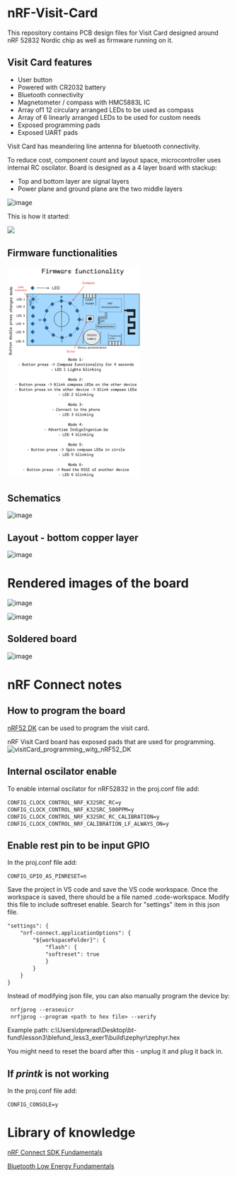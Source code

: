 # nRF-Visit-Card
This repository contains PCB design files for Visit Card designed around nRF 52832 Nordic chip as well as firmware running on it.

## Visit Card features
- User button
- Powered with CR2032 battery
- Bluetooth connectivity
- Magnetometer / compass with HMC5883L IC
- Array of1 12 circulary arranged LEDs to be used as compass
- Array of 6 linearly arranged LEDs to be used for custom needs
- Exposed programming pads
- Exposed UART pads

Visit Card has meandering line antenna for bluetooth connectivity.

To reduce cost, component count and layout space, microcontroller uses internal RC oscilator.
Board is designed as a 4 layer board with stackup:
- Top and bottom layer are signal layers
- Power plane and ground plane are the two middle layers

![image](https://github.com/user-attachments/assets/8589ff6a-9532-4c5c-9bc0-68de45dbeede)

This is how it started:

<img src="https://github.com/user-attachments/assets/11025395-a15e-4ba9-b2d4-a1033ff08f3d" width="300">

## Firmware functionalities
<img src="nRF_visitCard_firmware_functions.png" width="300">

## Schematics

![image](https://github.com/user-attachments/assets/44cbd81e-2d5b-4657-8ca4-7464be555d9f)

## Layout - bottom copper layer

![image](https://github.com/user-attachments/assets/8563e602-7cf3-4d23-bd46-ceaeef5357ea)

# Rendered images of the board

![image](https://github.com/user-attachments/assets/ddf66f56-fcfb-4f65-b5bc-f648f18b45ca)

![image](https://github.com/user-attachments/assets/43cd5d5b-b40b-415f-b020-4431bbd3a8c2)

## Soldered board

![image](https://github.com/user-attachments/assets/8aa683d2-f650-419b-bce5-8ee3a23b7501)


# nRF Connect notes

## How to program the board

[nRF52 DK](https://www.nordicsemi.com/Products/Development-hardware/nRF52-DK) can be used to program the visit card. 

nRF Visit Card board has exposed pads that are used for programming.
![visitCard_programming_witg_nRF52_DK](https://github.com/user-attachments/assets/778b8e47-01ea-46b1-b14c-1322ab45e64c)

## Internal oscilator enable

To enable internal oscilator for nRF52832 in the proj.conf file add:
````
CONFIG_CLOCK_CONTROL_NRF_K32SRC_RC=y
CONFIG_CLOCK_CONTROL_NRF_K32SRC_500PPM=y
CONFIG_CLOCK_CONTROL_NRF_K32SRC_RC_CALIBRATION=y
CONFIG_CLOCK_CONTROL_NRF_CALIBRATION_LF_ALWAYS_ON=y
````

## Enable rest pin to be input GPIO

In the proj.conf file add:
````
CONFIG_GPIO_AS_PINRESET=n
````

Save the project in VS code and save the VS code workspace. Once the workspace is saved, there should be a file named <workspace name>.code-workspace.
Modify this file to include softreset enable. Search for "settings" item in this json file.
````
"settings": {
	"nrf-connect.applicationOptions": {
		"${workspaceFolder}": {
			"flash": {
			"softreset": true
			}
		}
	}
}
````

Instead of modifying json file, you can also manually program the device by:
````
 nrfjprog --eraseuicr
 nrfjprog --program <path to hex file> --verify
````
 Example path: c:\Users\dprerad\Desktop\bt-fund\lesson3\blefund_less3_exer1\build\zephyr\zephyr.hex

 You might need to reset the board after this - unplug it and plug it back in.

## If _printk_ is not working
In the proj.conf file add:
````
CONFIG_CONSOLE=y
````
 # Library of knowledge

 [nRF Connect SDK Fundamentals](https://academy.nordicsemi.com/courses/nrf-connect-sdk-fundamentals/)
 
 [Bluetooth Low Energy Fundamentals](https://academy.nordicsemi.com/courses/bluetooth-low-energy-fundamentals/)
